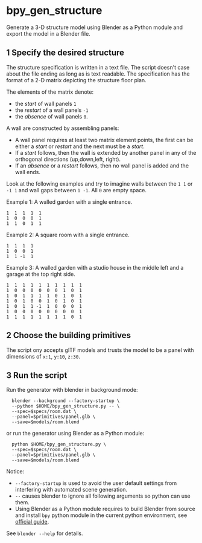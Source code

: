 # bpy_gen_structure
Generate a 3-D structure model using Blender as a Python module and export the model in a Blender file.

## 1 Specify the desired structure
The structure specification is written in a text file. The script doesn't case about the file ending as long as is text 
readable. The specification has the format of a 2-D matrix depicting the structure floor plan.

The elements of the matrix denote: 
 * the _start_ of wall panels `1`
 * the _restart_ of a wall panels `-1`
 * the _absence_ of wall panels `0`. 
 
A wall are constructed by assembling panels:
 * A wall panel requires at least two matrix element points, the first can be either a _start_ or _restart_ and the next 
 must be a _start_. 
 * If a _start_ follows, then the wall is extended by another panel in any of the orthogonal directions (up,down,left,
 right). 
 * If an _absence_ or a _restart_ follows, then no wall panel is added and the wall ends.

Look at the following examples and try to imagine walls between the `1 1` or `-1 1` and wall gaps between `1 -1`. All
 `0` are empty space.
 
Example 1: A walled garden with a single entrance.
```text
1  1  1  1  1
1  0  0  0  1
1  1  0  1  1
```
Example 2: A square room with a single entrance.
```text
1  1  1  1
1  0  0  1
1  1 -1  1
```
Example 3: A walled garden with a studio house in the middle left and a garage at the top right side.
```text
1  1  1  1  1  1  1  1  1  1
1  0  0  0  0  0  0  1  0  1
1  0  1  1  1  1  0  1  0  1
1  0  1  0  0  1  0  1  0  1
1  0  1  1 -1  1  0  0  0  1
1  0  0  0  0  0  0  0  0  1
1  1  1  1  1  1  1  1  0  1
```

## 2 Choose the building primitives
The script ony accepts glTF models and trusts the model to be a panel with dimensions of 
`x:1`, `y:10`, `z:30`.

## 3 Run the script
Run the generator with blender in background mode:
```shell script
  blender --background --factory-startup \
  --python $HOME/bpy_gen_structure.py -- \
  --spec=$specs/room.dat \
  --panel=$primitives/panel.glb \
  --save=$models/room.blend
```
or run the generator using Blender as a Python module:
```shell script
  python $HOME/bpy_gen_structure.py \
  --spec=$specs/room.dat \
  --panel=$primitives/panel.glb \
  --save=$models/room.blend
```
Notice:
 
 * `--factory-startup` is used to avoid the user default settings from interfering with automated scene generation.
 * `--` causes blender to ignore all following arguments so python can use them.
 * Using Blender as a Python module requires to build Blender from source and install `bpy` python module in the current
   python environment, see [official guide](https://wiki.blender.org/wiki/Building_Blender/Other/BlenderAsPyModule).

 See `blender --help` for details.
 